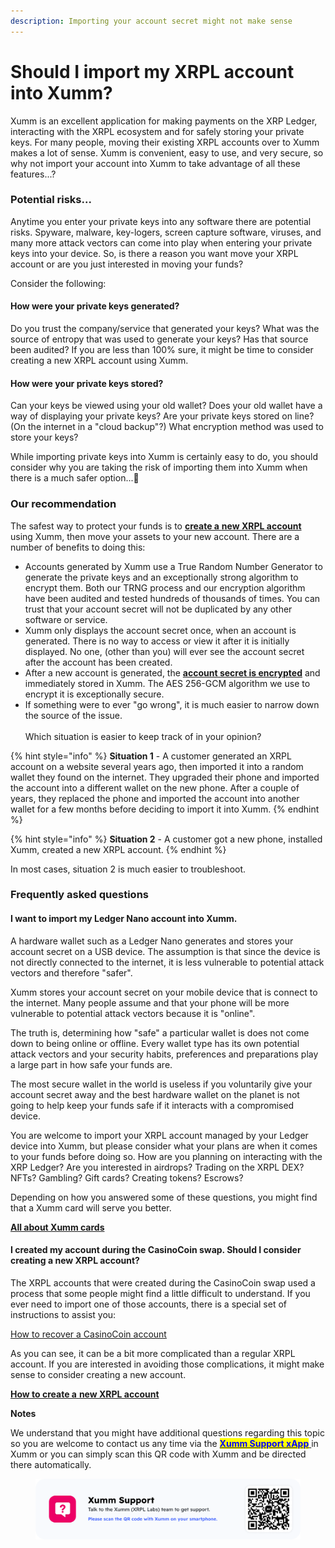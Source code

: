 ```yaml
---
description: Importing your account secret might not make sense
---
```


# Should I import my XRPL account into Xumm?

Xumm is an excellent application for making payments on the XRP Ledger, interacting with the XRPL ecosystem and for safely storing your private keys. For many people, moving their existing XRPL accounts over to Xumm makes a lot of sense. Xumm is convenient, easy to use, and very secure, so why not import your account into Xumm to take advantage of all these features...?

### Potential risks...

Anytime you enter your private keys into any software there are potential risks. Spyware, malware, key-logers, screen capture software, viruses, and many more attack vectors can come into play when entering your private keys into your device. So, is there a reason you want move your XRPL account or are you just interested in moving your funds?&#x20;

Consider the following:&#x20;

#### How were your private keys generated?&#x20;

Do you trust the company/service that generated your keys? What was the source of entropy that was used to generate your keys? Has that source been audited? If you are less than 100% sure, it might be time to consider creating a new XRPL account using Xumm.

#### How were your private keys stored?

Can your keys be viewed using your old wallet? Does your old wallet have a way of displaying your private keys? Are your private keys stored on line? (On the internet in a "cloud backup"?) What encryption method was used to store your keys?

While importing private keys into Xumm is certainly easy to do, you should consider why you are taking the risk of importing them into Xumm when there is a much safer option...🤔

### Our recommendation

The safest way to protect your funds is to [**create a** **new XRPL account**](../your-first-xrp-ledger-account/how-to-create-an-xrpl-account.md) using Xumm, then move your assets to your new account. There are a number of benefits to doing this:

* Accounts generated by Xumm use a True Random Number Generator to generate the private keys and an exceptionally strong algorithm to encrypt them. Both our TRNG process and our encryption algorithm have been audited and tested hundreds of thousands of times. You can trust that your account secret will not be duplicated by any other software or service.&#x20;
* Xumm only displays the account secret once, when an account is generated. There is no way to access or view it after it is initially displayed. No one, (other than you) will ever see the account secret after the account has been created.
* After a new account is generated, the [**account secret is encrypted**](../../security-and-xumm/all-about-security/upgrading-your-encryption.md) and immediately stored in Xumm. The AES 256-GCM algorithm we use to encrypt it is exceptionally secure.  &#x20;
* If something were to ever "go wrong", it is much easier to narrow down the source of the issue. \
  \
  Which situation is easier to keep track of in your opinion?

{% hint style="info" %}
**Situation 1** - A customer generated an XRPL account on a website several years ago, then imported it into a random wallet they found on the internet. They upgraded their phone and imported the account into a different wallet on the new phone. After a couple of years, they replaced the phone and imported the account into another wallet for a few months before deciding to import it into Xumm.
{% endhint %}

{% hint style="info" %}
**Situation 2** - A customer got a new phone, installed Xumm, created a new XRPL account.
{% endhint %}

In most cases, situation 2 is much easier to troubleshoot.

### Frequently asked questions

#### I want to import my Ledger Nano account into Xumm.

A  hardware wallet such as a Ledger Nano generates and stores your account secret on a USB device. The assumption is that since the device is not directly connected to the internet, it is less vulnerable to potential attack vectors and therefore "safer".

Xumm stores your account secret on your mobile device that is connect to the internet. Many people assume and that your phone will be more vulnerable to potential attack vectors because it is "online".

The truth is, determining how "safe" a particular wallet is does not come down to being online or offline. Every wallet type has its own potential attack vectors and your security habits, preferences  and preparations play a large part in how safe your funds are.&#x20;

The most secure wallet in the world is useless if you voluntarily give your account secret away and the best hardware wallet on the planet is not going to help keep your funds safe if it interacts with a compromised device.&#x20;

You are welcome to import your XRPL account managed by your Ledger device into Xumm, but please consider what your plans are when it comes to your funds before doing so. How are you planning on interacting with the XRP Ledger? Are you interested in airdrops? Trading on the XRPL DEX? NFTs? Gambling? Gift cards? Creating tokens? Escrows?&#x20;

Depending on how you answered some of these questions, you might find that a Xumm card will serve you better.

[**All about Xumm cards**](../../xumm-tangem-cards/xumm-tangem-cards.md)

#### I created my account during the CasinoCoin swap. Should I consider creating a new XRPL account?

The XRPL accounts that were created during the CasinoCoin swap used a process that some people might find a little difficult to understand. If you ever need to import one of those accounts, there is a special set of instructions to assist you:

[How to recover a CasinoCoin account](https://eminence.freshdesk.com/support/solutions/articles/80000965171-how-to-recover-a-swapped-casinocoin-xumm-account)

As you can see, it can be a bit more complicated than a regular XRPL account. If you are interested in avoiding those complications, it might make sense to consider creating a new account.&#x20;

&#x20;[**How to create a** **new XRPL account**](../your-first-xrp-ledger-account/how-to-create-an-xrpl-account.md)&#x20;



**Notes**

We understand that you might have additional questions regarding this topic so you are welcome to contact us any time via the [<mark style="color:blue;">**Xumm Support xApp**</mark> ](https://xumm.app/detect/xapp:xumm.support?ref=helpcenter)in Xumm or you can simply scan this QR code with Xumm and be directed there automatically.

<figure><img src="../../.gitbook/assets/Support banner Xumm.png" alt=""><figcaption></figcaption></figure>
